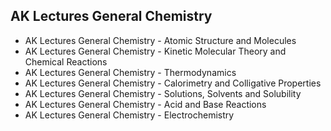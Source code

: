 ## AK Lectures General Chemistry

- AK Lectures General Chemistry - Atomic Structure and Molecules
- AK Lectures General Chemistry - Kinetic Molecular Theory and Chemical Reactions
- AK Lectures General Chemistry - Thermodynamics
- AK Lectures General Chemistry - Calorimetry and Colligative Properties
- AK Lectures General Chemistry - Solutions, Solvents and Solubility
- AK Lectures General Chemistry - Acid and Base Reactions  
- AK Lectures General Chemistry - Electrochemistry  
